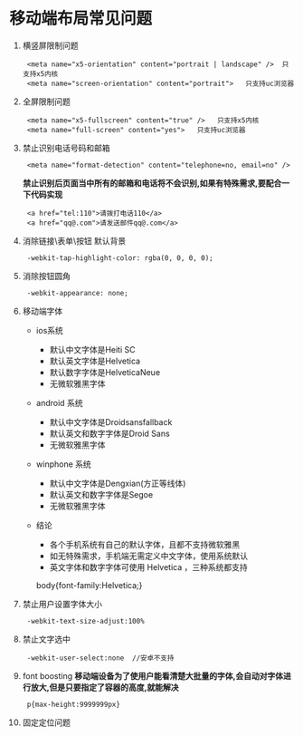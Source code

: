 # 移动端布局常见问题
1. 横竖屏限制问题  
    
        <meta name="x5-orientation" content="portrait | landscape" />  只支持x5内核
        <meta name="screen-orientation" content="portrait">   只支持uc浏览器
         
2. 全屏限制问题  
   
        <meta name="x5-fullscreen" content="true" />   只支持x5内核
        <meta name="full-screen" content="yes">   只支持uc浏览器
        
3. 禁止识别电话号码和邮箱

        <meta name="format-detection" content="telephone=no, email=no" />
  
    **禁止识别后页面当中所有的邮箱和电话将不会识别,如果有特殊需求,要配合一下代码实现**
     
        <a href="tel:110">请拨打电话110</a>
        <a href="qq@.com">请发送邮件qq@.com</a>        
        
4. 消除链接\表单\按钮 默认背景

        -webkit-tap-highlight-color: rgba(0, 0, 0, 0);
5. 消除按钮圆角

        -webkit-appearance: none;

6. 移动端字体
    * ios系统  
        * 默认中文字体是Heiti SC   
        * 默认英文字体是Helvetica   
        * 默认数字字体是HelveticaNeue   
        * 无微软雅黑字体   
    * android 系统
        * 默认中文字体是Droidsansfallback  
        * 默认英文和数字字体是Droid Sans  
        * 无微软雅黑字体  
    * winphone 系统
        * 默认中文字体是Dengxian(方正等线体)  
        * 默认英文和数字字体是Segoe  
        * 无微软雅黑字体     
    * 结论  
        * 各个手机系统有自己的默认字体，且都不支持微软雅黑  
        * 如无特殊需求，手机端无需定义中文字体，使用系统默认  
        * 英文字体和数字字体可使用 Helvetica ，三种系统都支持  

        body{font-family:Helvetica;}
        
7. 禁止用户设置字体大小

        -webkit-text-size-adjust:100%  

8. 禁止文字选中

        -webkit-user-select:none  //安卓不支持
                
9. font boosting 
   **移动端设备为了使用户能看清楚大批量的字体,会自动对字体进行放大,但是只要指定了容器的高度,就能解决**

        p{max-height:9999999px}      
                  
10. 固定定位问题 
                   